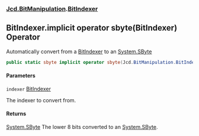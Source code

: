 ### [Jcd.BitManipulation](Jcd.BitManipulation.md 'Jcd.BitManipulation').[BitIndexer](Jcd.BitManipulation.BitIndexer.md 'Jcd.BitManipulation.BitIndexer')

## BitIndexer.implicit operator sbyte(BitIndexer) Operator

Automatically convert from a [BitIndexer](Jcd.BitManipulation.BitIndexer.md 'Jcd.BitManipulation.BitIndexer') to
an [System.SByte](https://docs.microsoft.com/en-us/dotnet/api/System.SByte 'System.SByte')

```csharp
public static sbyte implicit operator sbyte(Jcd.BitManipulation.BitIndexer indexer);
```

#### Parameters

<a name='Jcd.BitManipulation.BitIndexer.op_Implicitsbyte(Jcd.BitManipulation.BitIndexer).indexer'></a>

`indexer` [BitIndexer](Jcd.BitManipulation.BitIndexer.md 'Jcd.BitManipulation.BitIndexer')

The indexer to convert from.

#### Returns

[System.SByte](https://docs.microsoft.com/en-us/dotnet/api/System.SByte 'System.SByte')
The lower 8 bits converted to
an [System.SByte](https://docs.microsoft.com/en-us/dotnet/api/System.SByte 'System.SByte').
